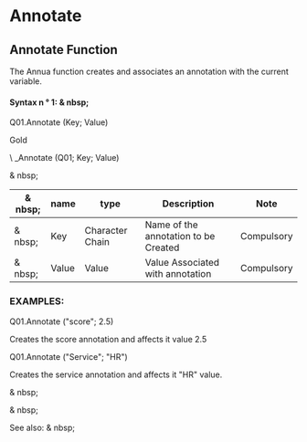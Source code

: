 # Annotate

## Annotate Function

The Annua function creates and associates an annotation with the current variable.

#### Syntax n ° 1: & nbsp;

Q01.Annotate (Key; Value)

Gold

\ _Annotate (Q01; Key; Value)

& nbsp;

| & nbsp; | **name** | **type** | **Description** | **Note** |
| --- | --- | --- | --- | --- |
| & nbsp; | Key | Character Chain | Name of the annotation to be Created | Compulsory |
| & nbsp; | Value | Value | Value Associated with annotation | Compulsory |

### EXAMPLES:

Q01.Annotate ("score"; 2.5)

Creates the score annotation and affects it value 2.5

Q01.Annotate ("Service"; "HR")

Creates the service annotation and affects it "HR" value.

& nbsp;

& nbsp;

See also: & nbsp;